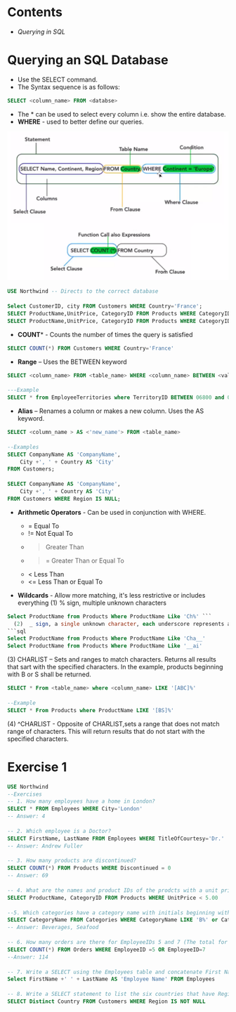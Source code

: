 # Contents
* *Querying in SQL*

# Querying an SQL Database
* Use the SELECT command.
* The Syntax sequence is as follows:   
```SQL
SELECT <column_name> FROM <databse>
```   
* The * can be used to select every column i.e. show the entire database.
* **WHERE** - used to better define our queries. 

![Select](https://github.com/A-Ahmed100216/Eng74_Week2/blob/main/Images/Select.png)

```sql
USE Northwind -- Directs to the correct database

Select CustomerID, city FROM Customers WHERE Country='France';
SELECT ProductName,UnitPrice, CategoryID FROM Products WHERE CategoryID=1;
SELECT ProductName,UnitPrice, CategoryID FROM Products WHERE CategoryID=1 and Discontinued=1;
```

* **COUNT*** -  Counts the number of times the query is satisfied
```sql
SELECT COUNT(*) FROM Customers WHERE Country='France'  
```

* **Range** – Uses the BETWEEN keyword
```sql
SELECT <column_name> FROM <table_name> WHERE <column_name> BETWEEN <value1> AND <value2>;

---Example
SELECT * from EmployeeTerritories where TerritoryID BETWEEN 06800 and 09999;
```

* **Alias** – Renames a column or makes a new column. Uses the AS keyword.
```sql
SELECT <column_name > AS <'new_name'> FROM <table_name>

--Examples
SELECT CompanyName AS 'CompanyName',
    City +', ' + Country AS 'City'
FROM Customers;

SELECT CompanyName AS 'CompanyName',
    City +', ' + Country AS 'City'
FROM Customers WHERE Region IS NULL;
```

* **Arithmetic Operators** - Can be used in conjunction with WHERE. 
  * = Equal To
  * != Not Equal To
  * > Greater Than 
  * >= Greater Than or Equal To
  * < Less Than 
  * <= Less Than or Equal To


*  **Wildcards** - Allow more matching, it's less restrictive or includes everything
  (1)  % sign, multiple unknown characters
```sql
Select ProductName from Products Where ProductName Like 'Ch%' ```
  (2)  _ sign, a single unknown character, each underscore represents a character
```sql
Select ProductName from Products Where ProductName Like 'Cha__'
Select ProductName from Products Where ProductName Like '__ai'
```
  (3) CHARLIST – Sets and ranges to match characters. Returns all results that sart with the specified characters. In the example, products beginning with B or S shall be returned. 
```sql
SELECT * From <table_name> where <column_name> LIKE '[ABC]%'

--Example
SELECT * From Products where ProductName LIKE '[BS]%'
```
  (4) ^CHARLIST - Opposite of CHARLIST,sets a range that does not match range of characters. This will return results that do not start with the specified characters.



# Exercise 1
```sql
USE Northwind
--Exercises 
-- 1. How many employees have a home in London?
SELECT * FROM Employees WHERE City='London'
-- Answer: 4

-- 2. Which employee is a Doctor? 
SELECT FirstName, LastName FROM Employees WHERE TitleOfCourtesy='Dr.'
-- Answer: Andrew Fuller

-- 3. How many products are discontinued?
SELECT COUNT(*) FROM Products WHERE Discontinued = 0
-- Answer: 69

-- 4. What are the names and product IDs of the prodcts with a unit price below 5.00?
SELECT ProductName, CategoryID FROM Products WHERE UnitPrice < 5.00

--5. Which categories have a category name with initials beginning with B or S?
SELECT CategoryName FROM Categories WHERE CategoryName LIKE 'B%' or CategoryName LIKE 'S%' 
-- Answer: Beverages, Seafood

-- 6. How many orders are there for EmployeeIDs 5 and 7 (The total for both)?
SELECT COUNT(*) FROM Orders WHERE EmployeeID =5 OR EmployeeID=7
--Answer: 114

-- 7. Write a SELECT using the Employees table and concatenate First Name and Last Name together. Use a column alias to rename the column to Employee Name.
Select FirstName +' ' + LastName AS 'Employee Name' FROM Employees

-- 8. Write a SELECT statement to list the six countries that have Region Codes in the Customers Table. 
SELECT Distinct Country FROM Customers WHERE Region IS NOT NULL
```

